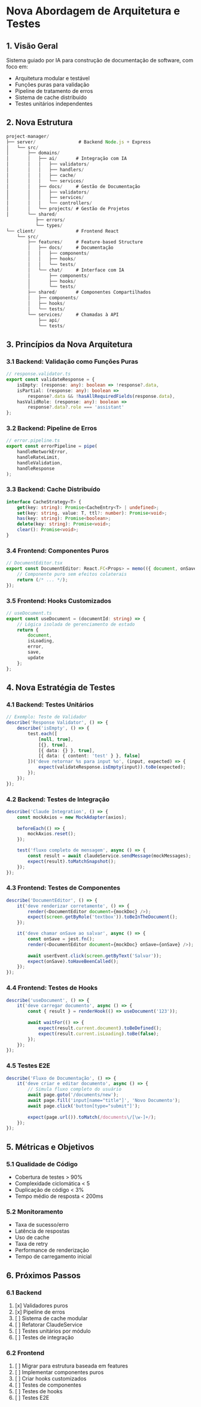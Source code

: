 # Nova Abordagem de Arquitetura e Testes

## 1. Visão Geral
Sistema guiado por IA para construção de documentação de software, com foco em:
- Arquitetura modular e testável
- Funções puras para validação
- Pipeline de tratamento de erros
- Sistema de cache distribuído
- Testes unitários independentes

## 2. Nova Estrutura
```typescript
project-manager/
├── server/                # Backend Node.js + Express
│   └── src/
│       ├── domains/
│       │   ├── ai/       # Integração com IA
│       │   │   ├── validators/
│       │   │   ├── handlers/
│       │   │   ├── cache/
│       │   │   └── services/
│       │   ├── docs/     # Gestão de Documentação
│       │   │   ├── validators/
│       │   │   ├── services/
│       │   │   └── controllers/
│       │   └── projects/ # Gestão de Projetos
│       └── shared/
           ├── errors/
           └── types/
└── client/               # Frontend React
    └── src/
        ├── features/     # Feature-based Structure
        │   ├── docs/     # Documentação
        │   │   ├── components/
        │   │   ├── hooks/
        │   │   └── tests/
        │   └── chat/     # Interface com IA
        │       ├── components/
        │       ├── hooks/
        │       └── tests/
        ├── shared/       # Componentes Compartilhados
        │   ├── components/
        │   ├── hooks/
        │   └── tests/
        └── services/     # Chamadas à API
            ├── api/
            └── tests/
```

## 3. Princípios da Nova Arquitetura

### 3.1 Backend: Validação como Funções Puras
```typescript
// response.validator.ts
export const validateResponse = {
    isEmpty: (response: any): boolean => !response?.data,
    isPartial: (response: any): boolean => 
        response?.data && !hasAllRequiredFields(response.data),
    hasValidRole: (response: any): boolean => 
        response?.data?.role === 'assistant'
};
```

### 3.2 Backend: Pipeline de Erros
```typescript
// error.pipeline.ts
export const errorPipeline = pipe(
    handleNetworkError,
    handleRateLimit,
    handleValidation,
    handleResponse
);
```

### 3.3 Backend: Cache Distribuído
```typescript
interface CacheStrategy<T> {
    get(key: string): Promise<CacheEntry<T> | undefined>;
    set(key: string, value: T, ttl?: number): Promise<void>;
    has(key: string): Promise<boolean>;
    delete(key: string): Promise<void>;
    clear(): Promise<void>;
}
```

### 3.4 Frontend: Componentes Puros
```typescript
// DocumentEditor.tsx
export const DocumentEditor: React.FC<Props> = memo(({ document, onSave }) => {
    // Componente puro sem efeitos colaterais
    return (/* ... */);
});
```

### 3.5 Frontend: Hooks Customizados
```typescript
// useDocument.ts
export const useDocument = (documentId: string) => {
    // Lógica isolada de gerenciamento de estado
    return {
        document,
        isLoading,
        error,
        save,
        update
    };
};
```

## 4. Nova Estratégia de Testes

### 4.1 Backend: Testes Unitários
```typescript
// Exemplo: Teste de Validador
describe('Response Validator', () => {
    describe('isEmpty', () => {
        test.each([
            [null, true],
            [{}, true],
            [{ data: {} }, true],
            [{ data: { content: 'test' } }, false]
        ])('deve retornar %s para input %o', (input, expected) => {
            expect(validateResponse.isEmpty(input)).toBe(expected);
        });
    });
});
```

### 4.2 Backend: Testes de Integração
```typescript
describe('Claude Integration', () => {
    const mockAxios = new MockAdapter(axios);
    
    beforeEach(() => {
        mockAxios.reset();
    });

    test('fluxo completo de mensagem', async () => {
        const result = await claudeService.sendMessage(mockMessages);
        expect(result).toMatchSnapshot();
    });
});
```

### 4.3 Frontend: Testes de Componentes
```typescript
describe('DocumentEditor', () => {
    it('deve renderizar corretamente', () => {
        render(<DocumentEditor document={mockDoc} />);
        expect(screen.getByRole('textbox')).toBeInTheDocument();
    });

    it('deve chamar onSave ao salvar', async () => {
        const onSave = jest.fn();
        render(<DocumentEditor document={mockDoc} onSave={onSave} />);
        
        await userEvent.click(screen.getByText('Salvar'));
        expect(onSave).toHaveBeenCalled();
    });
});
```

### 4.4 Frontend: Testes de Hooks
```typescript
describe('useDocument', () => {
    it('deve carregar documento', async () => {
        const { result } = renderHook(() => useDocument('123'));
        
        await waitFor(() => {
            expect(result.current.document).toBeDefined();
            expect(result.current.isLoading).toBe(false);
        });
    });
});
```

### 4.5 Testes E2E
```typescript
describe('Fluxo de Documentação', () => {
    it('deve criar e editar documento', async () => {
        // Simula fluxo completo do usuário
        await page.goto('/documents/new');
        await page.fill('input[name="title"]', 'Novo Documento');
        await page.click('button[type="submit"]');
        
        expect(page.url()).toMatch(/documents\/[\w-]+/);
    });
});
```

## 5. Métricas e Objetivos

### 5.1 Qualidade de Código
- Cobertura de testes > 90%
- Complexidade ciclomática < 5
- Duplicação de código < 3%
- Tempo médio de resposta < 200ms

### 5.2 Monitoramento
- Taxa de sucesso/erro
- Latência de respostas
- Uso de cache
- Taxa de retry
- Performance de renderização
- Tempo de carregamento inicial

## 6. Próximos Passos

### 6.1 Backend
1. [x] Validadores puros
2. [x] Pipeline de erros
3. [ ] Sistema de cache modular
4. [ ] Refatorar ClaudeService
5. [ ] Testes unitários por módulo
6. [ ] Testes de integração

### 6.2 Frontend
1. [ ] Migrar para estrutura baseada em features
2. [ ] Implementar componentes puros
3. [ ] Criar hooks customizados
4. [ ] Testes de componentes
5. [ ] Testes de hooks
6. [ ] Testes E2E 
